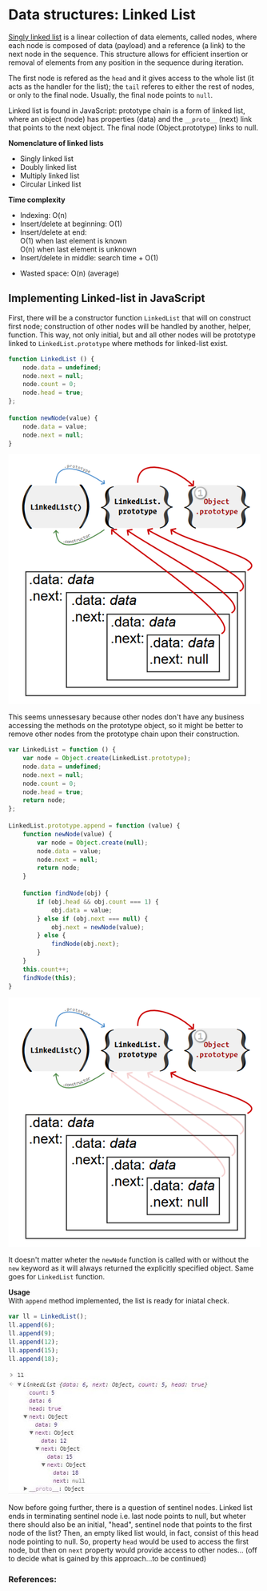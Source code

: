 # Data structures: Linked List

[Singly linked list](https://www.wikiwand.com/en/Linked_list) is a linear collection of data elements, called nodes, where each node is composed of data (payload) and a reference (a link) to the next node in the sequence. This structure allows for efficient insertion or removal of elements from any position in the sequence during iteration. 

The first node is refered as the `head` and it gives access to the whole list (it acts as the handler for the list); the `tail` referes to either the rest of nodes, or only to the final node. Usually, the final node points to `null`.

Linked list is found in JavaScript: prototype chain is a form of linked list, where an object (node) has properties (data) and the `__proto__` (next) link that points to the next object. The final node (Object.prototype) links to null.


**Nomenclature of linked lists**    
- Singly linked list
- Doubly linked list
- Multiply linked list
- Circular Linked list
     
     
**Time complexity**     
- Indexing: O(n)
- Insert/delete at beginning: O(1)
- Insert/delete at end:   
  O(1) when last element is known    
  O(n) when last element is unknown    
- Insert/delete in middle: search time + O(1)

* Wasted space: O(n) (average)


## Implementing Linked-list in JavaScript

First, there will be a constructor function `LinkedList` that will on construct first node; construction of other nodes will be handled by another, helper, function. This way, not only initial, but and all other nodes will be prototype linked to `LinkedList.prototype` where methods for linked-list exist. 

```js
function LinkedList () {
    node.data = undefined;
    node.next = null;
    node.count = 0;
    node.head = true;
};

function newNode(value) {
    node.data = value;
    node.next = null;
}
```

![Linked list diagram 1][ll1]

This seems unnessesary because other nodes don't have any business accessing the methods on the prototype object, so it might be better to remove other nodes from the prototype chain upon their construction.

```js
var LinkedList = function () {
    var node = Object.create(LinkedList.prototype);
    node.data = undefined;
    node.next = null;
    node.count = 0;
    node.head = true;
    return node;
};

LinkedList.prototype.append = function (value) {
    function newNode(value) {
        var node = Object.create(null);
        node.data = value;
        node.next = null;
        return node;
    }

    function findNode(obj) {
        if (obj.head && obj.count === 1) {
            obj.data = value;
        } else if (obj.next === null) {
            obj.next = newNode(value);
        } else {
            findNode(obj.next);
        }
    }
    this.count++;
    findNode(this);
}
```

![Linked list diagram 2][ll2]


It doesn't matter wheter the `newNode` function is called with or without the `new` keyword as it will always returned the explicitly specified object. Same goes for `LinkedList` function.


**Usage**   
With `append` method implemented, the list is ready for iniatal check.

```js
var ll = LinkedList();
ll.append(6);
ll.append(9);
ll.append(12);
ll.append(15);
ll.append(18);
```
![Linked list initial check][ll3]

Now before going further, there is a question of sentinel nodes. Linked list ends in terminating sentinel node i.e. last node points to null, but wheter there should also be an initial, "head", sentinel node that points to the first node of the list? Then, an empty liked list would, in fact, consist of this head node pointing to null. So, property `head` would be used to access the first node, but then on `next` property would provide access to other nodes... (off to decide what is gained by this approach...to be continued)





### References:
[ll1]: https://github.com/mandober/js-data-structures/blob/master/linked-list/linked-list-1.png?raw=true
[ll2]: https://github.com/mandober/js-data-structures/blob/master/linked-list/linked-list-2.png?raw=true
[ll3]: https://github.com/mandober/js-data-structures/blob/master/linked-list/linked-list-3.jpg?raw=true